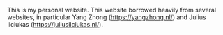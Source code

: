 This is my personal website. This website borrowed heavily from several websites, in particular Yang Zhong (https://yangzhong.nl/) and Julius Ilciukas (https://juliusilciukas.nl/).
